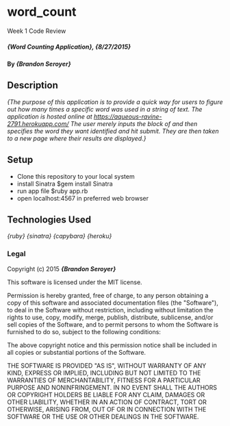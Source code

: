 # word_count
Week 1 Code Review

##### _{Word Counting Application}, {8/27/2015}_

#### By _**{Brandon Seroyer}**_

## Description

_{The purpose of this application is to provide a quick way for users to figure out how many times a specific word was used in a string of text.  The application is hosted online at https://aqueous-ravine-2791.herokuapp.com/
The user merely inputs the block of and then specifies the word they want identified and hit submit.  They are then taken to a new page where their results are displayed.}_

## Setup


- Clone this repository to your local system
- install Sinatra $gem install Sinatra
- run app file $ruby app.rb
- open localhost:4567 in preferred web browser


## Technologies Used

_{ruby} {sinatra} {capybara} {heroku}_

### Legal

Copyright (c) 2015 **_{Brandon Seroyer}_**

This software is licensed under the MIT license.

Permission is hereby granted, free of charge, to any person obtaining a copy
of this software and associated documentation files (the "Software"), to deal
in the Software without restriction, including without limitation the rights
to use, copy, modify, merge, publish, distribute, sublicense, and/or sell
copies of the Software, and to permit persons to whom the Software is
furnished to do so, subject to the following conditions:

The above copyright notice and this permission notice shall be included in
all copies or substantial portions of the Software.

THE SOFTWARE IS PROVIDED "AS IS", WITHOUT WARRANTY OF ANY KIND, EXPRESS OR
IMPLIED, INCLUDING BUT NOT LIMITED TO THE WARRANTIES OF MERCHANTABILITY,
FITNESS FOR A PARTICULAR PURPOSE AND NONINFRINGEMENT. IN NO EVENT SHALL THE
AUTHORS OR COPYRIGHT HOLDERS BE LIABLE FOR ANY CLAIM, DAMAGES OR OTHER
LIABILITY, WHETHER IN AN ACTION OF CONTRACT, TORT OR OTHERWISE, ARISING FROM,
OUT OF OR IN CONNECTION WITH THE SOFTWARE OR THE USE OR OTHER DEALINGS IN
THE SOFTWARE.
